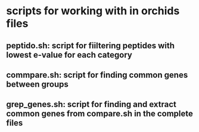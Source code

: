 
# scripts for working with in orchids files 

## peptido.sh: script for fiiltering peptides with lowest e-value for each category

## commpare.sh: script for finding common genes between groups

## grep_genes.sh: script for finding and extract common genes from compare.sh in the complete files

